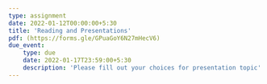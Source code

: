 ```yaml
---
type: assignment
date: 2022-01-12T00:00:00+5:30
title: 'Reading and Presentations'
pdf: (https://forms.gle/GPuaGoY6N27mHecV6)
due_event: 
    type: due
    date: 2022-01-17T23:59:00+5:30
    description: 'Please fill out your choices for presentation topic'
---
```

